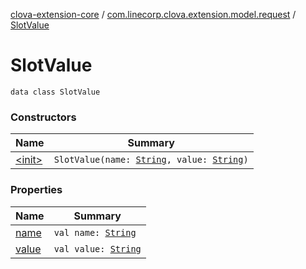 [clova-extension-core](../../index.md) / [com.linecorp.clova.extension.model.request](../index.md) / [SlotValue](./index.md)

# SlotValue

`data class SlotValue`

### Constructors

| Name | Summary |
|---|---|
| [&lt;init&gt;](-init-.md) | `SlotValue(name: `[`String`](https://kotlinlang.org/api/latest/jvm/stdlib/kotlin/-string/index.html)`, value: `[`String`](https://kotlinlang.org/api/latest/jvm/stdlib/kotlin/-string/index.html)`)` |

### Properties

| Name | Summary |
|---|---|
| [name](name.md) | `val name: `[`String`](https://kotlinlang.org/api/latest/jvm/stdlib/kotlin/-string/index.html) |
| [value](value.md) | `val value: `[`String`](https://kotlinlang.org/api/latest/jvm/stdlib/kotlin/-string/index.html) |
